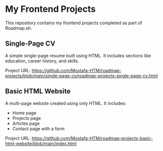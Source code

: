 # My Frontend Projects

This repository contains my frontend projects completed as part of Roadmap.sh.

## Single-Page CV
A simple single-page resume built using HTML. It includes sections like education, career history, and skills.

Project URL: https://github.com/Mostafa-HTM/roadmap-projects/blob/main/single-page-cv/roadmap-projects-single-page-cv.html

## Basic HTML Website
A multi-page website created using only HTML. It includes:
- Home page
- Projects page
- Articles page
- Contact page with a form

Project URL: https://github.com/Mostafa-HTM/roadmap-projects-basic-html-website/blob/main/index.html
